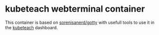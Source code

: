 # kubeteach webterminal container

This container is based on [sorenisanerd/gotty](https://github.com/sorenisanerd/gotty) with usefull tools to use it in the [kubeteach](https://github.com/dergeberl/kubeteach) dashboard.